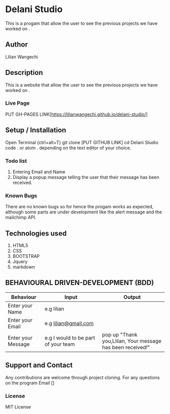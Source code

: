 # Delani Studio
This is a progam that allow the user to see the previous projects we have worked on .
## Author
Lilian Wangechi
## Description
This is a website that allow the user to see the previous projects we have worked on .

### Live Page
PUT GH-PAGES LINK[https://lilianwangechi.github.io/delani-studio/]
## Setup / Installation
Open Terminal {ctrl+alt+T}
git clone [PUT GITHUB LINK] 
cd Delani Studio 
code . or atom . depending on the text editor of your choice.
### Todo list
1) Entering  Email and Name
2) Display a popup message telling the user that their message has been received.
### Known Bugs
There are no known bugs so for hence the progam works as expected, although some parts are under development like the alert message and the mailchimp API.
## Technologies used
1) HTML5
2) CSS
3) BOOTSTRAP
4) Jquery
5) markdown
## BEHAVIOURAL DRIVEN-DEVELOPMENT (BDD)
   Behaviour       |           Input                   |           Output              |
-------------------|-----------------------------------|-------------------------------|
|Enter your Name   | e.g lilian                |                               |
|Enter your Email  | e.g lilian@gmail.com        |                                |
|Enter your Message|e.g I would to be part of your team|pop up "Thank you,Lilian, Your message has been received!"|
## Support and Contact
Any contributions are welcome through project cloning.
For any questions on the program Email []
### License
MIT License